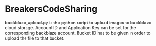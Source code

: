 # BreakersCodeSharing

backblaze_upload.py is the python script to upload images to backblaze cloud storage.
Account ID and Application Key can be set for the corresponding backblaze account. Bucket ID has to be given in order to upload the file to that bucket.
